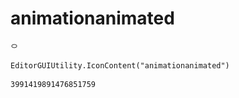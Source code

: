 # animationanimated
![](/img/animationanimated.png)

``` CSharp
EditorGUIUtility.IconContent("animationanimated")
```
```
3991419891476851759
```
